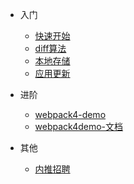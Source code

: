 * 入门

  * [快速开始](zh-cn/quickstart.md)
  * [diff算法](zh-cn/diff.md)
  * [本地存储](zh-cn/local.md)
  * [应用更新](zh-cn/md5.md)

* 进阶

  * [webpack4-demo](zh-cn/webpack4.md)
  * [webpack4demo-文档](zh-cn/webpack4intro.md)

* 其他

  * [内推招聘](zh-cn/jk.md)


